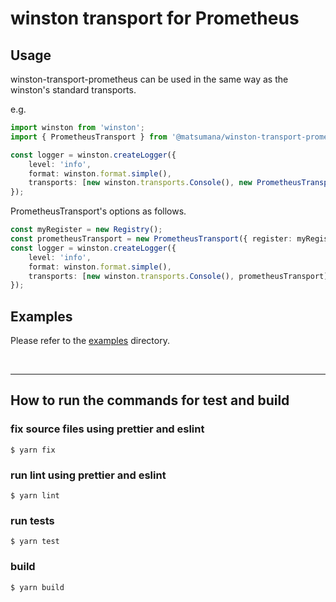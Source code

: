 # winston transport for Prometheus

## Usage

winston-transport-prometheus can be used in the same way as the winston's standard transports.

e.g.

```typescript
import winston from 'winston';
import { PrometheusTransport } from '@matsumana/winston-transport-prometheus';

const logger = winston.createLogger({
    level: 'info',
    format: winston.format.simple(),
    transports: [new winston.transports.Console(), new PrometheusTransport()],
});
```

PrometheusTransport's options as follows.

```typescript
const myRegister = new Registry();
const prometheusTransport = new PrometheusTransport({ register: myRegister });
const logger = winston.createLogger({
    level: 'info',
    format: winston.format.simple(),
    transports: [new winston.transports.Console(), prometheusTransport],
});
```

## Examples

Please refer to the [examples](examples) directory.

<br>

---

## How to run the commands for test and build

### fix source files using prettier and eslint

```
$ yarn fix
```

### run lint using prettier and eslint

```
$ yarn lint
```

### run tests

```
$ yarn test
```

### build

```
$ yarn build
```
